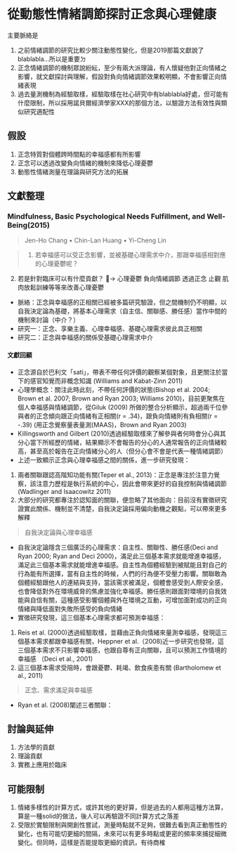 # 從動態性情緒調節探討正念與心理健康

主要脈絡是
1. 之前情緒調節的研究比較少關注動態性變化，但是2019那篇文獻說了blablabla...所以是重要ㄉ
2. 正念情緒調節的機制眾說紛紜，至少有兩大派理論，有人懷疑他對正向情緒之影響，就文獻探討與理解，假設對負向情緒調節效果較明顯，不會影響正向情緒表現
3. 過去量測機制為經驗取樣，經驗取樣在社心研究中有blablabla好處，但可能有什麼限制，所以採用諾貝爾經濟學家XXX的那個方法，以驗證方法有效性與類似研究適配性

## 假設
1. 正念特質對個體跨時間點的幸福感都有所影響
2. 正念可以透過改變負向情緒的機制來降低心理憂鬱
3. 動態性情緒測量在理論與研究方法的拓展

## 文獻整理

### Mindfulness, Basic Psychological Needs Fulfillment, and Well-Being(2015)

> Jen-Ho Chang • Chin-Lan Huang • Yi-Cheng Lin

> 1. 若幸福感可以受正念影響，並被基礎心理需求中介，那跟幸福感相對應的心理憂鬱呢？
2. 若是針對臨床可以有什麼貢獻？ -> 心理憂鬱 負向情緒調節 透過正念 止觀 肌肉放鬆訓練等等來改善心理憂鬱

- 脈絡：正念與幸福感的正相關已經被多篇研究驗證，但之間機制仍不明顯，以自我決定論為基礎，將基本心理需求（自主信、關聯感、勝任感）當作中間的機制來討論（中介？）
- 研究一：正念、享樂主義、心理幸福感、基礎心理需求彼此具正相關
- 研究二：正念與幸福感的關係受基礎心理需求中介

#### 文獻回顧
- 正念源自於巴利文「sati」，帶表不帶任何評價的觀察某個對象，且更關注於當下的感官知覺而非概念知識 (Williams and Kabat-Zinn 2011)
- 心理學概念：關注此時此刻，不帶任何評價的狀態(Bishop et al. 2004; Brown et al. 2007; Brown and Ryan 2003; Williams 2010)，目前更聚焦在個人幸福感與情緒調節，從Giluk (2009) 所做的整合分析顯示，超過兩千位參與者的正念傾向跟正向情緒有正相關(r = .34)，跟負向情緒則有負相關(r = -.39) (用正念覺察量表量測(MAAS)，Brown and Ryan 2003)
- Killingsworth and Gilbert (2010)透過經驗取樣來了解參與者何時會分心與其分心當下所經歷的情緒，結果顯示不會報告的分心的人通常報告的正向情緒較高，甚至高於報告在正向情緒分心的人（但分心會不會是代表一種情緒調節）
- 上述一致顯示正念與心理幸福感之間的關係，進一步研究發現：
1. 兩者關聯跟認高階知功能有關(Teper et al., 2013)：正念是專注於注意力覺察，該注意力歷程是執行系統的中心，因此會帶來更好的自我控制與情緒調節 (Wadlinger and Isaacowitz 2011)
2. 大部分的研究都專注於認知面的關聯，便忽略了其他面向：目前沒有實徵研究證實此關係、機制並不清楚，自我決定論採用偏向動機之觀點，可以帶來更多解釋

> 自我決定論與心理幸福感
- 自我決定論隱含三個廣泛的心理需求：自主性、關聯性、勝任感(Deci and Ryan 2000; Ryan and Deci 2000)，滿足此三個基本需求就能增進幸福感，滿足此三個基本需求就能增進幸福感。自主性為個體經驗到被賦能且對自己的行為能有所選擇，當有自主性的時候，人們的行為便不受壓力影響。關聯敢為個體經驗跟他人的連結與支持，當該需求被滿足，個體會感受到人際安全感，也會降低對外在環境威脅的焦慮並強化幸福感。勝任感則跟面對環境的自我效能與自信有關，這種感受影響個體與外在環境之互動，可增加面對成功的正向情緒與降低面對失敗所感受的負向情緒
- 實徵研究發現，這三個基本心理需求都可預測幸福感：
1. Reis et al. (2000)透過經驗取樣，並藉由正負向情緒來量測幸福感，發現這三個基本需求都跟幸福感有關，Heppner et al.（2008)近一步研究也發現，這三個基本需求不只影響幸福感，也跟自尊有正向關聯，且可以預測工作情境的幸福感 （Deci et al., 2001) 
2. 這三個基本需求受阻時，會跟憂鬱、耗竭、飲食疾患有關 (Bartholomew et al., 2011) 

> 正念、需求滿足與幸福感
- Ryan et al. (2008)闡述三者關聯： 

## 討論與延伸
1. 方法學的貢獻
2. 理論貢獻
3. 實務上應用於臨床

## 可能限制
1. 情緒多樣性的計算方式，或許其他的更好算，但是過去的人都用這種方法算，算是一種solid的做法，後人可以再驗證不同計算方式之落差
2. 受限於實驗限制與開創性嘗試，測量時點就不足夠，很難去看到真正動態性的變化，也有可能切更細的間隔，未來可以有更多時點或更密的頻率來捕捉細微變化。但同時，這樣是否能提取更細的資訊，有待商榷


